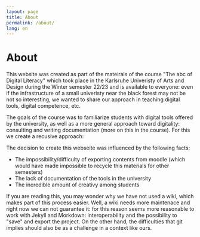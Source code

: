 ```yaml
---
layout: page
title: About
permalink: /about/
lang: en
---
```

# About

This website was created as part of the mateirals of the course "The abc of Digital Literacy" which took place in the Karlsruhe Univeristy of Arts and Design during the Winter semester 22/23 and is available to everyone: even if the infrastructure of a small univeristy near the black forest may not be not so interesting, we wanted to share our approach in teaching digital tools, digital competence, etc.

The goals of the course was to familiarize students with digital tools offered by the university, as well as a more general approach toward digitality: consulting and writing documentation (more on this in the course). For this we create a recusive approach:

The decision to create this webseite was influenced by the following facts:
* The impossibility/difficulty of exporting contents from moodle (which would have made impossible to recycle this materials for other semesters)
* The lack of documentation of the tools in the university
* The incredible amount of creativy among students

If you are reading this, you may wonder why we have not used a wiki, which makes part of this process easier. Well, a wiki needs more maintenace and right now we can not guarantee it: for this reason seems more reasonable to work with Jekyll and Morkdown: interoperability and the possibility to "save" and export the project. On the other hand, the difficulties that git implies should also be as a challenge in a context like ours.
